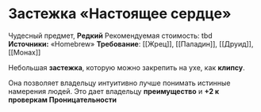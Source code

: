 # Застежка «Настоящее сердце»

Чудесный предмет, **Редкий**
Рекомендуемая стоимость: tbd
**Источники:** «Homebrew»
**Требование**: [[Жрец]], [[Паладин]], [[Друид]], [[Монах]]

Небольшая **застежка**, которую можно закрепить на ухе, как **клипсу**.

Она позволяет владельцу интуитивно лучше понимать истинные намерения людей. Это дает владельцу **преимущество** и **+2 к проверкам Проницательности**